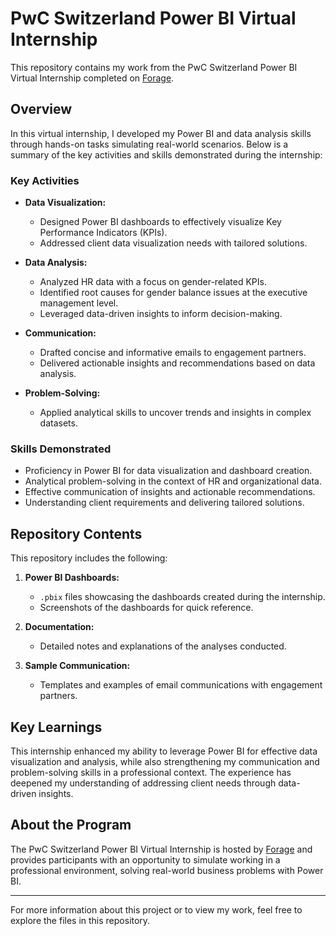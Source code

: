# PwC Switzerland Power BI Virtual Internship

This repository contains my work from the PwC Switzerland Power BI Virtual Internship completed on [Forage](https://www.theforage.com/).

## Overview

In this virtual internship, I developed my Power BI and data analysis skills through hands-on tasks simulating real-world scenarios. Below is a summary of the key activities and skills demonstrated during the internship:

### Key Activities

- **Data Visualization:**
  - Designed Power BI dashboards to effectively visualize Key Performance Indicators (KPIs).
  - Addressed client data visualization needs with tailored solutions.

- **Data Analysis:**
  - Analyzed HR data with a focus on gender-related KPIs.
  - Identified root causes for gender balance issues at the executive management level.
  - Leveraged data-driven insights to inform decision-making.

- **Communication:**
  - Drafted concise and informative emails to engagement partners.
  - Delivered actionable insights and recommendations based on data analysis.

- **Problem-Solving:**
  - Applied analytical skills to uncover trends and insights in complex datasets.

### Skills Demonstrated

- Proficiency in Power BI for data visualization and dashboard creation.
- Analytical problem-solving in the context of HR and organizational data.
- Effective communication of insights and actionable recommendations.
- Understanding client requirements and delivering tailored solutions.

## Repository Contents

This repository includes the following:

1. **Power BI Dashboards:**
   - `.pbix` files showcasing the dashboards created during the internship.
   - Screenshots of the dashboards for quick reference.

2. **Documentation:**
   - Detailed notes and explanations of the analyses conducted.

3. **Sample Communication:**
   - Templates and examples of email communications with engagement partners.

## Key Learnings

This internship enhanced my ability to leverage Power BI for effective data visualization and analysis, while also strengthening my communication and problem-solving skills in a professional context. The experience has deepened my understanding of addressing client needs through data-driven insights.

## About the Program

The PwC Switzerland Power BI Virtual Internship is hosted by [Forage](https://www.theforage.com/) and provides participants with an opportunity to simulate working in a professional environment, solving real-world business problems with Power BI.

---

For more information about this project or to view my work, feel free to explore the files in this repository.
